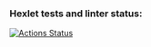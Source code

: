 ### Hexlet tests and linter status:
[![Actions Status](https://github.com/akasmall/python-project-83/actions/workflows/hexlet-check.yml/badge.svg)](https://github.com/akasmall/python-project-83/actions)